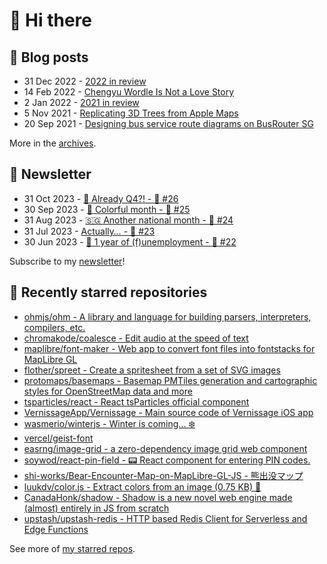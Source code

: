 # 👋 Hi there

## 📝 Blog posts

<!-- feed start -->
- 31 Dec 2022 - [2022 in review](https://cheeaun.com/blog/2022/12/2022-in-review/)
- 14 Feb 2022 - [Chengyu Wordle Is Not a Love Story](https://cheeaun.com/blog/2022/02/chengyu-wordle-is-not-a-love-story/)
- 2 Jan 2022 - [2021 in review](https://cheeaun.com/blog/2022/01/2021-in-review/)
- 5 Nov 2021 - [Replicating 3D Trees from Apple Maps](https://cheeaun.com/blog/2021/11/replicating-3d-trees-apple-maps/)
- 20 Sep 2021 - [Designing bus service route diagrams on BusRouter SG](https://cheeaun.com/blog/2021/09/bus-service-route-diagrams-busrouter-sg/)
<!-- feed end -->

More in the [archives](https://cheeaun.com/blog/archives/).

## 📰 Newsletter

<!-- newsletter start -->
- 31 Oct 2023 - [🫣 Already Q4?! - 🥫 #26](https://cheeaun.substack.com/p/already-q4-26)
- 30 Sep 2023 - [🎨 Colorful month - 🥫 #25](https://cheeaun.substack.com/p/colorful-month-25)
- 31 Aug 2023 - [🇸🇬 Another national month - 🥫 #24](https://cheeaun.substack.com/p/another-national-month-24)
- 31 Jul 2023 - [Actually… - 🥫 #23](https://cheeaun.substack.com/p/actually-23)
- 30 Jun 2023 - [🎂 1 year of (f)unemployment - 🥫 #22](https://cheeaun.substack.com/p/1-year-of-funemployment-22)
<!-- newsletter end -->

Subscribe to my [newsletter](https://cheeaun.substack.com/)!

## 🌟 Recently starred repositories

<!-- starred repos start -->
- [ohmjs/ohm - A library and language for building parsers, interpreters, compilers, etc.](https://github.com/ohmjs/ohm)
- [chromakode/coalesce - Edit audio at the speed of text](https://github.com/chromakode/coalesce)
- [maplibre/font-maker - Web app to convert font files into fontstacks for MapLibre GL](https://github.com/maplibre/font-maker)
- [flother/spreet - Create a spritesheet from a set of SVG images](https://github.com/flother/spreet)
- [protomaps/basemaps - Basemap PMTiles generation and cartographic styles for OpenStreetMap data and more](https://github.com/protomaps/basemaps)
- [tsparticles/react - React tsParticles official component](https://github.com/tsparticles/react)
- [VernissageApp/Vernissage - Main source code of Vernissage iOS app](https://github.com/VernissageApp/Vernissage)
- [wasmerio/winterjs - Winter is coming... ❄️](https://github.com/wasmerio/winterjs)
- [vercel/geist-font](https://github.com/vercel/geist-font)
- [easrng/image-grid - a zero-dependency image grid web component](https://github.com/easrng/image-grid)
- [soywod/react-pin-field - 📟 React component for entering PIN codes.](https://github.com/soywod/react-pin-field)
- [shi-works/Bear-Encounter-Map-on-MapLibre-GL-JS - 熊出没マップ](https://github.com/shi-works/Bear-Encounter-Map-on-MapLibre-GL-JS)
- [luukdv/color.js - Extract colors from an image (0.75 KB) 🎨](https://github.com/luukdv/color.js)
- [CanadaHonk/shadow - Shadow is a new novel web engine made (almost) entirely in JS from scratch](https://github.com/CanadaHonk/shadow)
- [upstash/upstash-redis - HTTP based Redis Client for Serverless and Edge Functions](https://github.com/upstash/upstash-redis)
<!-- starred repos end -->

See more of [my starred repos](https://github.com/stars/cheeaun/).
